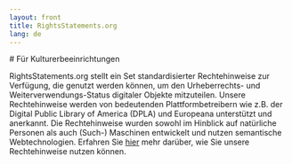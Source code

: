 ```yaml
---
layout: front
title: RightsStatements.org
lang: de
---
```


<div class="box">
# Für Kulturerbeeinrichtungen

RightsStatements.org stellt ein Set standardisierter Rechtehinweise zur Verfügung, die genutzt werden können, um den Urheberrechts- und Weiterverwendungs-Status digitaler Objekte mitzuteilen. Unsere Rechtehinweise werden von bedeutenden Plattformbetreibern wie z.B. der Digital Public Library of America (DPLA) und Europeana unterstützt und anerkannt. Die Rechtehinweise wurden sowohl im Hinblick auf natürliche Personen als auch (Such-) Maschinen entwickelt und nutzen semantische Webtechnologien. Erfahren Sie  [hier]({{site.url}}/en/documentation#use-by-cultural-heritage-institutions) mehr darüber, wie Sie unsere Rechtehinweise nutzen können.
</div>
